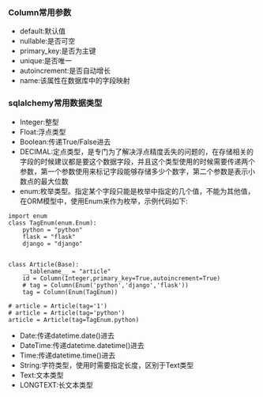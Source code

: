 ### Column常用参数

* default:默认值
* nullable:是否可空
* primary\_key:是否为主键
* unique:是否唯一
* autoincrement:是否自动增长
* name:该属性在数据库中的字段映射

### sqlalchemy常用数据类型

* Integer:整型
* Float:浮点类型
* Boolean:传递True/False进去
* DECIMAL:定点类型，是专门为了解决浮点精度丢失的问题的，在存储相关的字段的时候建议都是要这个数据字段，并且这个类型使用的时候需要传递两个参数，第一个参数使用来标记字段能够存储多少个数字，第二个参数是表示小数点的最大位数
* enum:枚举类型。指定某个字段只能是枚举中指定的几个值，不能为其他值，在ORM模型中，使用Enum来作为枚举，示例代码如下:

```
import enum
class TagEnum(enum.Enum):
    python = "python"
    flask = "flask"
    django = "django"


class Article(Base):
    __tablename__ = "article"
    id = Column(Integer,primary_key=True,autoincrement=True)
    # tag = Column(Enum('python','django','flask'))
    tag = Column(Enum(TagEnum))

# article = Article(tag='1')
# article = Article(tag='python')
article = Article(tag=TagEnum.python)
```

* Date:传递datetime.date\(\)进去
* DateTime:传递datetime.datetime\(\)进去
* Time:传递datetime.time\(\)进去
* String:字符类型，使用时需要指定长度，区别于Text类型
* Text:文本类型
* LONGTEXT:长文本类型



